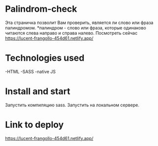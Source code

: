# Palindrom-check

Эта страничка позволит Вам проверить, является ли слово или фраза палиндромом.
\*палиндром - слово или фраза, которые одинаково читаются слева направо и справа налево.
Посмотреть сейчас https://lucent-frangollo-454d61.netlify.app/

# Technologies used

-HTML
-SASS
-native JS

# Install and start
Запустить компиляцию sass. Запустить на локальном сервере.

# Link to deploy
https://lucent-frangollo-454d61.netlify.app/
